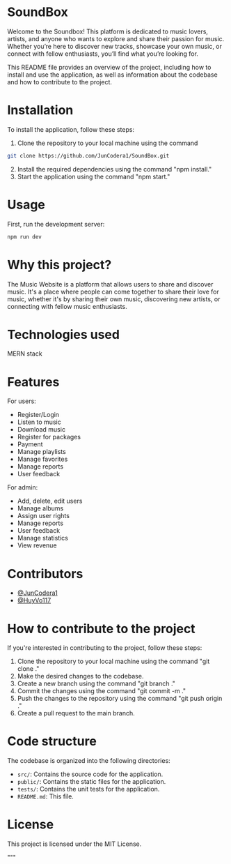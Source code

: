 # SoundBox

Welcome to the Soundbox! This platform is dedicated to music lovers, artists, and anyone who wants to explore and share their passion for music. Whether you’re here to discover new tracks, showcase your own music, or connect with fellow enthusiasts, you’ll find what you’re looking for.

This README file provides an overview of the project, including how to install and use the application, as well as information about the codebase and how to contribute to the project.

# Installation

To install the application, follow these steps:

1. Clone the repository to your local machine using the command

```bash
git clone https://github.com/JunCodera1/SoundBox.git
```

2. Install the required dependencies using the command "npm install."
3. Start the application using the command "npm start."

# Usage

First, run the development server:

```bash
npm run dev
```

# Why this project?

The Music Website is a platform that allows users to share and discover music. It's a place where people can come together to share their love for music, whether it's by sharing their own music, discovering new artists, or connecting with fellow music enthusiasts.

# Technologies used

MERN stack

# Features

For users:

- Register/Login
- Listen to music
- Download music
- Register for packages
- Payment
- Manage playlists
- Manage favorites
- Manage reports
- User feedback

For admin:

- Add, delete, edit users
- Manage albums
- Assign user rights
- Manage reports
- User feedback
- Manage statistics
- View revenue

# Contributors

- [@JunCodera1](https://github.com/JunCodera1)
- [@HuyVo117](https://github.com/HuyVo117)

# How to contribute to the project

If you're interested in contributing to the project, follow these steps:

1. Clone the repository to your local machine using the command "git clone <repository-url>."
2. Make the desired changes to the codebase.
3. Create a new branch using the command "git branch <branch-name>."
4. Commit the changes using the command "git commit -m <commit-message>."
5. Push the changes to the repository using the command "git push origin <branch-name>."
6. Create a pull request to the main branch.

# Code structure

The codebase is organized into the following directories:

- `src/`: Contains the source code for the application.
- `public/`: Contains the static files for the application.
- `tests/`: Contains the unit tests for the application.
- `README.md`: This file.

# License

This project is licensed under the MIT License.

"""
